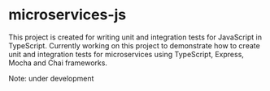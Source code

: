 # microservices-js
This project is created for writing unit and integration tests for JavaScript in TypeScript. Currently working on this project to 
demonstrate how to create unit and integration tests for microservices using TypeScript, Express, Mocha and Chai frameworks.

Note: under development

